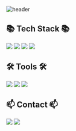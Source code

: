 ![header](https://capsule-render.vercel.app/api?type=wave&color=auto&height=300&section=header&text=welcome%20to%20github&fontSize=90)

  <h2>📚 Tech Stack 📚</h2>
  <div>
    <img src="https://img.shields.io/badge/TYPESCRIPT-3178C6?style=for-the-badge&logo=typescript&logoColor=white" />
    <img src="https://img.shields.io/badge/REACT-61DAFB?style=for-the-badge&logo=react&logoColor=black" />
    <img src="https://img.shields.io/badge/VUE-4FC08D?style=for-the-badge&logo=vue.js&logoColor=white" />
    <img src="https://img.shields.io/badge/JAVASCRIPT-F7DF1E?style=for-the-badge&logo=javascript&logoColor=black" />
<!--     <img src="https://img.shields.io/badge/HTML5-E34F26?style=for-the-badge&logo=html5&logoColor=white" />
    <img src="https://img.shields.io/badge/CSS3-1572B6?style=for-the-badge&logo=css3&logoColor=white" /> -->

  </div>
  <h2>🛠 Tools 🛠</h2>
  <div>
    <img src="https://img.shields.io/badge/GIT-F05032?style=for-the-badge&logo=git&logoColor=white" />
    <img src="https://img.shields.io/badge/GITHUB-181717?style=for-the-badge&logo=github&logoColor=white" />
    <img src="https://img.shields.io/badge/NOTION-000000?style=for-the-badge&logo=notion&logoColor=white" />
  </div>
  <h2>📫 Contact 📫</h2>
  <div>
    <img src="https://img.shields.io/badge/VELOG-20C997?style=for-the-badge&logo=velog&logoColor=white" />
    <a href="mailto:email@example.com">
      <img src="https://img.shields.io/badge/EMAIL-EA4335?style=for-the-badge&logo=gmail&logoColor=white" />
    </a>
  </div>
</div>
<!-- <div align="center">

![준환's GitHub stats](https://github-readme-stats.vercel.app/api?username=jun-hwan00&show_icons=true&theme=tokyonight&include_all_commits=true&count_private=true)
![Top Langs](https://github-readme-stats.vercel.app/api/top-langs/?username=jun-hwan00&layout=compact&theme=tokyonight)
</div>  -->
